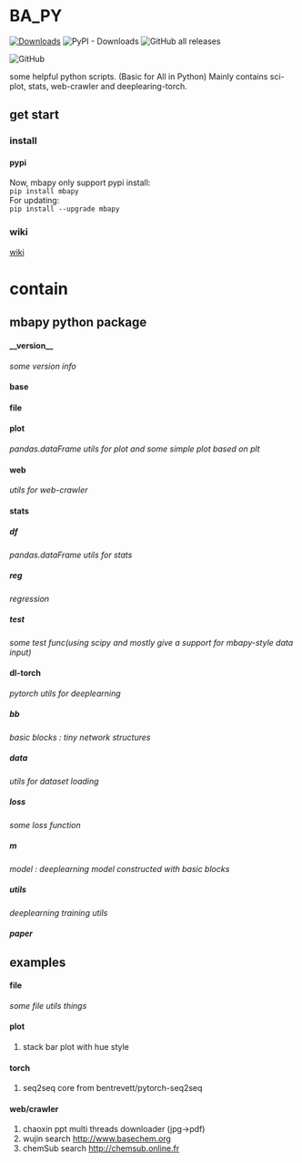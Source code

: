 <!--
 * @Author: BHM-Bob 2262029386@qq.com
 * @Date: 2022-10-19 22:16:22
 * @LastEditors: BHM-Bob G 2262029386@qq.com
 * @LastEditTime: 2023-06-23 09:38:02
 * @Description: 
-->
# BA_PY
[![Downloads](https://static.pepy.tech/badge/mbapy)](https://pepy.tech/project/mbapy) ![PyPI - Downloads](https://img.shields.io/pypi/dm/mbapy) ![GitHub all releases](https://img.shields.io/github/downloads/BHM-Bob/BA_PY/total?label=GitHub%20all%20releases%20downloads)

![GitHub](https://img.shields.io/github/license/BHM-Bob/BA_PY)

some helpful python scripts. (Basic for All in Python)
Mainly contains sci-plot, stats, web-crawler and deeplearing-torch.

## get start

### install 
#### pypi 
Now, mbapy only support pypi install:  
`pip install mbapy`  
For updating:  
`pip install --upgrade mbapy`  

### wiki
[wiki](https://github.com/BHM-Bob/BA_PY/wiki)

# contain  
## mbapy python package  
#### \_\_version\_\_  
*some version info*
#### base  

#### file

#### plot
*pandas.dataFrame utils for plot and some simple plot based on plt*

#### web
*utils for web-crawler*

#### stats

##### df
*pandas.dataFrame utils for stats*

##### reg
*regression*

##### test
*some test func(using scipy and mostly give a support for mbapy-style data input)*

#### dl-torch
*pytorch utils for deeplearning*
##### bb
*basic blocks : tiny network structures*
##### data
*utils for dataset loading*
##### loss
*some loss function*
##### m
*model : deeplearning model constructed with basic blocks*
##### utils
*deeplearning training utils*
##### paper


## examples
#### file
*some file utils things*

#### plot
1. stack bar plot with hue style

#### torch
1. seq2seq core from bentrevett/pytorch-seq2seq

#### web/crawler
1. chaoxin ppt multi threads downloader (jpg->pdf)
2. wujin search http://www.basechem.org
3. chemSub search http://chemsub.online.fr

